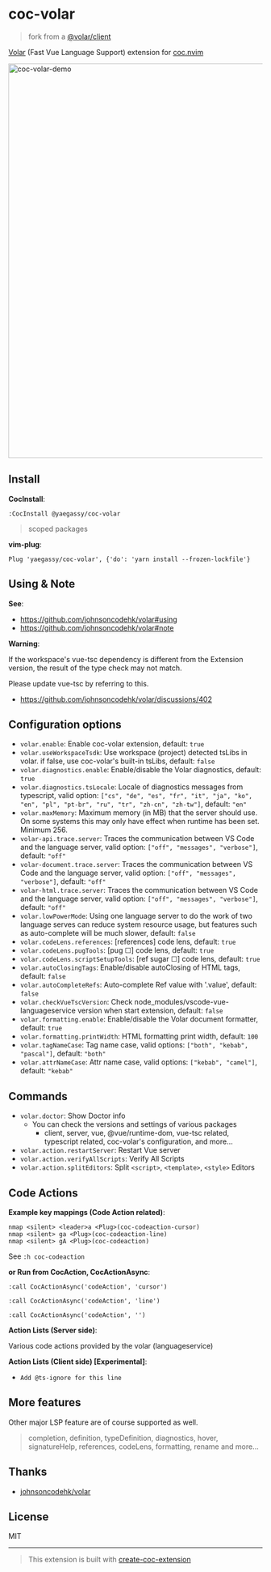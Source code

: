 # coc-volar

> fork from a [@volar/client](https://github.com/johnsoncodehk/volar/tree/master/packages/client)

[Volar](https://marketplace.visualstudio.com/items?itemName=johnsoncodehk.volar) (Fast Vue Language Support) extension for [coc.nvim](https://github.com/neoclide/coc.nvim)

<img width="780" alt="coc-volar-demo" src="https://user-images.githubusercontent.com/188642/130296846-72ff5989-5853-46fb-a053-a979f7041b99.gif">

## Install

**CocInstall**:

```vim
:CocInstall @yaegassy/coc-volar
```

> scoped packages

**vim-plug**:

```vim
Plug 'yaegassy/coc-volar', {'do': 'yarn install --frozen-lockfile'}
```

## Using & Note

**See**:

- <https://github.com/johnsoncodehk/volar#using>
- <https://github.com/johnsoncodehk/volar#note>

**Warning**:

If the workspace's vue-tsc dependency is different from the Extension version, the result of the type check may not match.

Please update vue-tsc by referring to this.

- <https://github.com/johnsoncodehk/volar/discussions/402>

## Configuration options

- `volar.enable`: Enable coc-volar extension, default: `true`
- `volar.useWorkspaceTsdk`: Use workspace (project) detected tsLibs in volar. if false, use coc-volar's built-in tsLibs, default: `false`
- `volar.diagnostics.enable`: Enable/disable the Volar diagnostics, default: `true`
- `volar.diagnostics.tsLocale`: Locale of diagnostics messages from typescript, valid option: `["cs", "de", "es", "fr", "it", "ja", "ko", "en", "pl", "pt-br", "ru", "tr", "zh-cn", "zh-tw"]`, default: `"en"`
- `volar.maxMemory`: Maximum memory (in MB) that the server should use. On some systems this may only have effect when runtime has been set. Minimum 256.
- `volar-api.trace.server`: Traces the communication between VS Code and the language server, valid option: `["off", "messages", "verbose"]`, default: `"off"`
- `volar-document.trace.server`: Traces the communication between VS Code and the language server, valid option: `["off", "messages", "verbose"]`, default: `"off"`
- `volar-html.trace.server`: Traces the communication between VS Code and the language server, valid option: `["off", "messages", "verbose"]`, default: `"off"`
- `volar.lowPowerMode`: Using one language server to do the work of two language serves can reduce system resource usage, but features such as auto-complete will be much slower, default: `false`
- `volar.codeLens.references`: [references] code lens, default: `true`
- `volar.codeLens.pugTools`: [pug ☐] code lens, default: `true`
- `volar.codeLens.scriptSetupTools`: [ref sugar ☐] code lens, default: `true`
- `volar.autoClosingTags`: Enable/disable autoClosing of HTML tags, default: `false`
- `volar.autoCompleteRefs`: Auto-complete Ref value with '.value', default: `false`
- `volar.checkVueTscVersion`: Check node_modules/vscode-vue-languageservice version when start extension, default: `false`
- `volar.formatting.enable`: Enable/disable the Volar document formatter, default: `true`
- `volar.formatting.printWidth`: HTML formatting print width, default: `100`
- `volar.tagNameCase`: Tag name case, valid options: `["both", "kebab", "pascal"]`, default: `"both"`
- `volar.attrNameCase`: Attr name case, valid options: `["kebab", "camel"]`, default: `"kebab"`

## Commands

- `volar.doctor`: Show Doctor info
  - You can check the versions and settings of various packages
    - client, server, vue, @vue/runtime-dom, vue-tsc related, typescript related, coc-volar's configuration, and more...
- `volar.action.restartServer`: Restart Vue server
- `volar.action.verifyAllScripts`: Verify All Scripts
- `volar.action.splitEditors`: Split `<script>`, `<template>`, `<style>` Editors

## Code Actions

**Example key mappings (Code Action related)**:

```vim
nmap <silent> <leader>a <Plug>(coc-codeaction-cursor)
nmap <silent> ga <Plug>(coc-codeaction-line)
nmap <silent> gA <Plug>(coc-codeaction)
```

See `:h coc-codeaction`

**or Run from CocAction, CocActionAsync**:

```vim
:call CocActionAsync('codeAction', 'cursor')

:call CocActionAsync('codeAction', 'line')

:call CocActionAsync('codeAction', '')
```

**Action Lists (Server side)**:

Various code actions provided by the volar (languageservice)

**Action Lists (Client side) [Experimental]**:

- `Add @ts-ignore for this line`

## More features

Other major LSP feature are of course supported as well.

> completion, definition, typeDefinition, diagnostics, hover, signatureHelp, references, codeLens, formatting, rename and more...

## Thanks

- [johnsoncodehk/volar](https://github.com/johnsoncodehk/volar)

## License

MIT

---

> This extension is built with [create-coc-extension](https://github.com/fannheyward/create-coc-extension)
